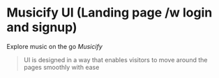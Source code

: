 # Musicify UI (Landing page /w login and signup)
Explore music on the go *Musicify*
> UI is designed in a way that enables visitors to move around the pages smoothly with ease
